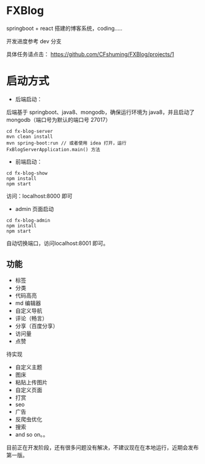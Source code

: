 # FXBlog
springboot + react 搭建的博客系统，coding.....

开发进度参考 dev 分支

具体任务请点击： https://github.com/CFshuming/FXBlog/projects/1


# 启动方式

- 后端启动：

后端基于 springboot、java8、mongodb，确保运行环境为 java8，并且启动了 mongodb（端口号为默认的端口号 27017）

```
cd fx-blog-server
mvn clean install
mvn spring-boot:run // 或者使用 idea 打开，运行 FxBlogServerApplication.main() 方法
```

- 前端启动：

```
cd fx-blog-show
npm install
npm start
```

访问：localhost:8000 即可

- admin 页面启动

```
cd fx-blog-admin
npm install
npm start
```

自动切换端口，访问localhost:8001 即可。

## 功能

- 标签
- 分类
- 代码高亮
- md 编辑器
- 自定义导航
- 评论（畅言）
- 分享（百度分享）
- 访问量
- 点赞

待实现

- 自定义主题
- 图床
- 粘贴上传图片
- 自定义页面
- 打赏
- seo
- 广告
- 反爬虫优化
- 搜索
- and so on。。


目前正在开发阶段，还有很多问题没有解决，不建议现在在本地运行，近期会发布第一版。
